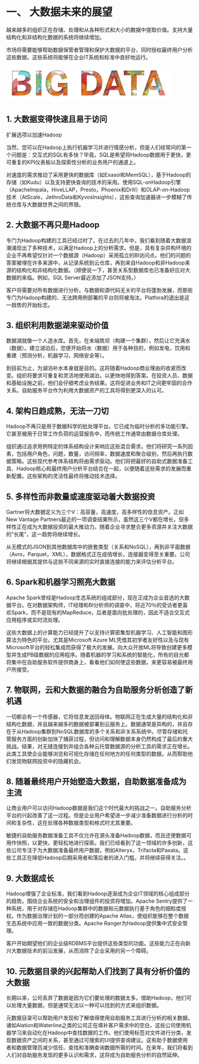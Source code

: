 # 一、 大数据未来的展望

越来越多的组织正在存储、处理和从各种形式和大小的数据中提取价值。支持大量结构化和非结构化数据的系统将继续增加。

市场将需要能够帮助数据保管者管理和保护大数据的平台，同时授权最终用户分析这些数据。这些系统将能够在企业IT系统和标准中良好地运行。

![1](./.assets/clip_image002.jpg)

## 1.  大数据变得快速且易于访问

扩展选项以加速Hadoop

当然，您可以在Hadoop上执行机器学习并进行情感分析，但是人们经常问的第一个问题是：交互式的SQL有多快？毕竟，SQL是希望将Hadoop数据用于更快，更可重复的KPI仪表板以及探索性分析的业务用户的通道上。

对速度的需求推动了采用更快的数据库（如Exasol和MemSQL），基于Hadoop的存储（如Kudu）以及支持更快查询的技术的采用。使用SQL-onHadoop引擎（ApacheImpala，HiveLLAP，Presto，Phoenix和Drill）和OLAP-on-Hadoop技术（AtScale，JethroData和KyvosInsights），这些查询加速器进一步模糊了传统仓库与大数据世界之间的界限。

## 2.  大数据不再只是Hadoop

专门为Hadoop构建的工具已经过时了。在过去的几年中，我们看到随着大数据浪潮涌现出了多种技术，以满足Hadoop上的分析需求。但是，具有复杂异构环境的企业不再希望仅针对一个数据源（Hadoop）采用孤立的BI访问点。他们的问题的答案被埋在许多来源中，从记录系统到云仓库，再到来自Hadoop和非Hadoop来源的结构化和非结构化数据。（顺便说一下，甚至关系型数据库也已准备好应对大数据的来临。例如，SQL Server最近添加了JSON支持。）

客户将需要对所有数据进行分析。与数据和源代码无关的平台将蓬勃发展，而那些专门为Hadoop构建的、无法跨用例部署的平台则将被淘汰。Platfora的退出是这一趋势的开始标志。

## 3.  组织利用数据湖来驱动价值

数据湖就像一个人造水库。首先，在末端筑坝（构建一个集群），然后让它充满水（数据）。建立湖泊后，您便开始将水（数据）用于各种目的，例如发电，饮用和重建（预测分析，机器学习，网络安全等）。

到目前为止，为湖泊补水本身就是目的。这将随着Hadoop商业理由的收紧而改变。组织将要求可重复和灵活地使用湖泊，以更快地得到答案。在投资人员、数据和基础设施之前，他们会仔细考虑业务结果。这将促进业务和IT之间更牢固的合作关系。自助服务平台作为利用大数据资产的工具将得到更深入的认可。

## 4.  架构日趋成熟，无法一刀切

Hadoop不再只是用于数据科学的批处理平台。它已成为临时分析的多功能引擎。它甚至被用于日常工作负荷的运营报告中，而传统工作通常由数据仓库处理。

组织通过追求用例特定的体系结构设计来响应这些混合需求。他们将研究一系列因素，包括用户角色，问题，数量，访问频率，数据速度和聚合级别，然后再执行数据策略。这些现代参考体系结构将由需求驱动。他们将把最好的自助式数据准备工具、Hadoop核心和最终用户分析平台结合在一起，以便随着这些需求的发展而重新配置。这些架构的灵活性最终将推动技术选择。

## 5.  多样性而非数量或速度驱动着大数据投资

Gartner将大数据定义为三个V：高容量，高速度，高多样性的信息资产。正如New Vantage Partners最近的一项调查结果所示，虽然这三个V都在增长，但多样性正在成为大数据投资的最大推动力。随着企业寻求整合更多资源并关注大数据的“长尾”，这一趋势将继续增长。

从无模式的JSON到其他数据库中的嵌套类型（关系和NoSQL），再到非平面数据（Avro，Parquet，XML），数据格式正在成倍增长，连接器变得至关重要。公司将继续根据其提供与这些不同来源的实时直接连接的能力来评估分析平台。

## 6.  Spark和机器学习照亮大数据

Apache Spark曾经是Hadoop生态系统的组成部分，现在正成为企业首选的大数据平台。在对数据架构师，IT经理和BI分析师的调查中，将近70％的受访者更喜欢Spark，而不是现有的MapReduce，后者是面向批处理的，因此不适合交互式应用程序或实时流处理。

这些大数据上的计算能力已经提升了以支持计算密集型机器学习、人工智能和图形算法为特色的平台。尤其是Microsoft Azure ML凭借其初学者友好性以及与现有Microsoft平台的轻松集成而获得了极大的发展。向大众开放ML将导致创建更多模型并生成PB级数据的应用程序。随着机器的学习和系统的智能化，所有的目光都将集中在自助服务软件提供商身上，看看他们如何使这些数据，来更容易被最终用户所接受。

## 7.  物联网，云和大数据的融合为自助服务分析创造了新机遇

一切都会有一个传感器，它将信息发送回母体。物联网正在生成大量的结构化和非结构化数据，并且越来越多的数据被部署到云服务上。数据通常是异构的，并且存在于从Hadoop集群到NoSQL数据库的多个关系和非关系系统中。尽管存储和托管服务方面的创新加快了捕获过程，但访问和理解数据本身仍然构成了最后的重大挑战。结果，对无缝连接到并组合各种云托管数据源的分析工具的需求正在增长。此类工具使企业能够浏览和可视化存储在任何地方的任何类型的数据，从而帮助他们发现物联网投资中的隐藏机会。

## 8.  随着最终用户开始塑造大数据，自助数据准备成为主流

让商业用户可以访问Hadoop数据是我们这个时代最大的挑战之一。自助服务分析平台的兴起改善了这一过程。但是企业用户希望进一步减少准备数据进行分析的时间和复杂性，这在处理各种数据类型和格式时尤其重要。

敏捷的自助服务数据准备工具不仅允许在源头准备Hadoop数据，而且还使数据可用作快照，以更快，更轻松地进行探索。我们已经看到了这一领域的许多创新，这些公司专注于为大数据准备最终用户数据，例如Alteryx，Trifacta和Paxata。这些工具正在降低Hadoop后期采用者和落后者的进入门槛，并将继续获得关注。。

## 9.  大数据成长

Hadoop增强了企业标准，我们看到Hadoop逐渐成为企业IT领域的核心组成部分的趋势。围绕企业系统的安全和治理组件的投资将增加。Apache Sentry提供了一种系统，用于对存储在Hadoop集群中的数据和元数据执行基于角色的细粒度授权。作为数据治理计划的一部分而创建的Apache Atlas，使组织能够在整个数据生态系统中应用一致的数据分类。Apache Ranger为Hadoop提供集中式安全管理。

客户开始期望他们的企业级RDBMS平台提供这些类型的功能。这些能力正在向新兴大数据技术的前沿发展，从而消除了企业采用的另一个障碍。

## 10. 元数据目录的兴起帮助人们找到了具有分析价值的大数据

长期以来，公司丢弃了数据是因为它们要处理的数据太多。借助Hadoop，他们可以处理大量数据，但是通常无法以一种可以找到的方式来组织数据。

元数据目录可以帮助用户发现和了解值得使用自助服务工具进行分析的相关数据。诸如Alation和Waterline之类的公司正在填补客户需求中的空白，这些公司使用机器学习来自动化在Hadoop中查找数据的工作。他们使用标签对文件进行分类，发现数据资产之间的关系，甚至通过可搜索的UI提供查询建议。这有助于数据使用者和数据管理员减少信任、查找和准确查询数据所需的时间。在来年，我们将看到人们对自助服务发现的更多认识和需求，这将成为自助服务分析的自然延伸。